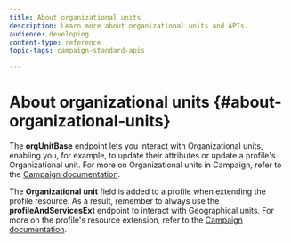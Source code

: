 ```yaml
---
title: About organizational units
description: Learn more about organizational units and APIs.
audience: developing
content-type: reference
topic-tags: campaign-standard-apis

---
```


# About organizational units {#about-organizational-units}

The **orgUnitBase** endpoint lets you interact with Organizational units, enabling you, for example, to update their attributes or update a profile's Organizational unit. For more on Organizational units in Campaign, refer to the [Campaign documentation](https://experienceleague.adobe.com/docs/campaign-standard/using/administrating/users-and-security/organizational-units.html?lang=en#administrating).

The **Organizational unit** field is added to a profile when extending the profile resource. As a result, remember to always use the **profileAndServicesExt** endpoint to interact with Geographical units. For more on the profile's resource extension, refer to the [Campaign documentation](https://experienceleague.adobe.com/docs/campaign-standard/using/administrating/users-and-security/organizational-units.html?lang=en#partitioning-profiles).
